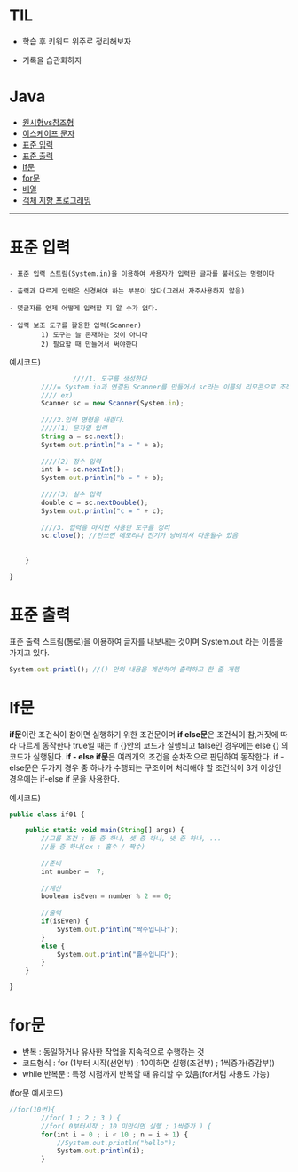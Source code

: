 # TIL

- 학습 후 키워드 위주로 정리해보자  

- 기록을 습관화하자  

# Java
  - [ 원시형vs참조형](https://github.com/gkstjr/TIL-/blob/bcd1b5da4e8d7d8eba845be45bec2ae9e2228957/src/javaStudy/%EC%9B%90%EC%8B%9C%ED%98%95vs%EC%B0%B8%EC%A1%B0%ED%98%95.md)
  - [이스케이프 문자](#escape-sequence)
  - [표준 입력](#표준-입력)
  - [표준 출력](#표준-출력)
  - [If문](#if문)
  - [for문](#for문)
  - [배열](https://github.com/gkstjr/TIL-/blob/2d080254dca8e244304dafde5e303810cdf9c562/src/javaStudy/array.md)
  - [객체 지향 프로그래밍](https://github.com/gkstjr/TIL-/blob/7c66505543a3f80cb98988080f527d9a00b53139/src/javaStudy/object.md)
-------------------------





# 표준 입력

    - 표준 입력 스트림(System.in)을 이용하여 사용자가 입력한 글자를 불러오는 명령이다 
	
    - 출력과 다르게 입력은 신경써야 하는 부분이 많다(그래서 자주사용하지 않음)
	
    - 몇글자를 언제 어떻게 입력할 지 알 수가 없다.
   
    - 입력 보조 도구를 활용한 입력(Scanner)
		    1) 도구는 늘 존재하는 것이 아니다
		    2) 필요할 때 만들어서 써야한다
  
예시코드)
```js
                ////1. 도구를 생성한다
		////= System.in과 연결된 Scanner를 만들어서 sc라는 이름의 리모콘으로 조작할 수 있게 준비해놔라(객체생성)
		//// ex)
		Scanner sc = new Scanner(System.in);
		
		////2.입력 명령을 내린다.
		////(1) 문자열 입력
		String a = sc.next();
		System.out.println("a = " + a);
	
		////(2) 정수 입력
		int b = sc.nextInt();
		System.out.println("b = " + b);
	
		////(3) 실수 입력
		double c = sc.nextDouble();
		System.out.println("c = " + c);
	
		////3. 입력을 마치면 사용한 도구를 정리
		sc.close(); //안쓰면 메모리나 전기가 낭비되서 다운될수 있음
		
		
	}

}
```


# 표준 출력

표준 출력 스트림(통로)을 이용하여 글자를 내보내는 것이며 System.out 라는 이름을 가지고 있다.

```js
System.out.printl(); //() 안의 내용을 계산하여 출력하고 한 줄 개행
```

# If문

**if문**이란 조건식이 참이면 실행하기 위한 조건문이며 **if else문**은 조건식이 참,거짓에 따라 다르게 동작한다
	true일 때는 if {}안의 코드가 실행되고 false인 경우에는 else {} 의 코드가 실행된다. **if - else if문**은 여러개의 조건을 순차적으로 판단하여 동작한다. if - else문은 두가지 경우 중 하나가 수행되는 구조이며 처리해야 할 조건식이 3개 이상인 경우에는 if-else if 문을 사용한다.

예시코드)
```js
public class if01 {

	public static void main(String[] args) {
		//그룹 조건 : 둘 중 하나, 셋 중 하나, 넷 중 하나, ...
		//둘 중 하나(ex : 홀수 / 짝수)
		
		//준비
		int number =  7;
	
		//계산
		boolean isEven = number % 2 == 0;
		
		//출력
		if(isEven) {
			System.out.println("짝수입니다");
		} 
		else {
			System.out.println("홀수입니다");
		}
	}

}
```

# for문

- 반복 : 동일하거나 유사한 작업을 지속적으로 수행하는 것
- 코드형식 :  for (1부터 시작(선언부) ; 10이하면 실행(조건부) ; 1씩증가(증감부))
- while 반복문 : 특정 시점까지 반복할 때 유리할 수 있음(for처럼 사용도 가능)

(for문 예시코드)
```js
//for(10번){
		//for( 1 ; 2 ; 3 ) {
		//for( 0부터시작 ; 10 미만이면 실행 ; 1씩증가 ) {
		for(int i = 0 ; i < 10 ; n = i + 1) {
			//System.out.println("hello");
			System.out.println(i);
 		}
```
